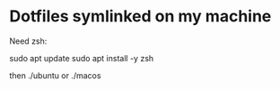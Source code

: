 
# Dotfiles symlinked on my machine

Need zsh:

sudo apt update
sudo apt install -y zsh

then ./ubuntu or ./macos
